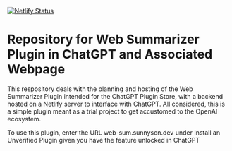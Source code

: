 [![Netlify Status](https://api.netlify.com/api/v1/badges/8599d34a-43e6-4879-907b-1346349f2d29/deploy-status)](https://app.netlify.com/sites/web-sum/deploys)


# Repository for Web Summarizer Plugin in ChatGPT and Associated Webpage

This respository deals with the planning and hosting of the Web Summarizer Plugin intended for the ChatGPT Plugin Store, with a backend hosted on a Netlify server to interface with ChatGPT. All considered, this is a simple plugin meant as a trial project to get accustomed to the OpenAI ecosystem.

To use this plugin, enter the URL web-sum.sunnyson.dev under Install an Unverified Plugin given you have the feature unlocked in ChatGPT
